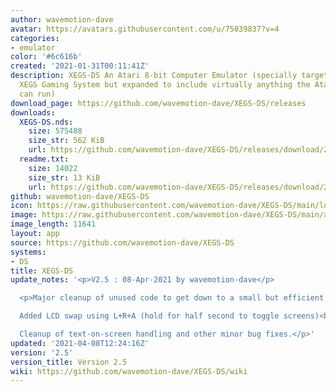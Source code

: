 ```yaml
---
author: wavemotion-dave
avatar: https://avatars.githubusercontent.com/u/75039837?v=4
categories:
- emulator
color: '#6c616b'
created: '2021-01-31T00:11:41Z'
description: XEGS-DS An Atari 8-bit Computer Emulator (specially targeted for the
  XEGS Gaming System but expanded to include virtually anything the Atari 8-bit computers
  can run)
download_page: https://github.com/wavemotion-dave/XEGS-DS/releases
downloads:
  XEGS-DS.nds:
    size: 575488
    size_str: 562 KiB
    url: https://github.com/wavemotion-dave/XEGS-DS/releases/download/2.5/XEGS-DS.nds
  readme.txt:
    size: 14022
    size_str: 13 KiB
    url: https://github.com/wavemotion-dave/XEGS-DS/releases/download/2.5/readme.txt
github: wavemotion-dave/XEGS-DS
icon: https://raw.githubusercontent.com/wavemotion-dave/XEGS-DS/main/logo.bmp
image: https://raw.githubusercontent.com/wavemotion-dave/XEGS-DS/main/arm9/gfx/bgTop.png
image_length: 11641
layout: app
source: https://github.com/wavemotion-dave/XEGS-DS
systems:
- DS
title: XEGS-DS
update_notes: '<p>V2.5 : 08-Apr-2021 by wavemotion-dave</p>

  <p>Major cleanup of unused code to get down to a small but efficient code base.<br>

  Added LCD swap using L+R+A (hold for half second to toggle screens)<br>

  Cleanup of text-on-screen handling and other minor bug fixes.</p>'
updated: '2021-04-08T12:24:16Z'
version: '2.5'
version_title: Version 2.5
wiki: https://github.com/wavemotion-dave/XEGS-DS/wiki
---
```

